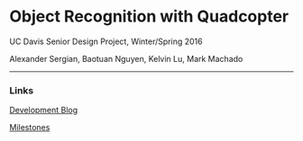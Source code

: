 Object Recognition with Quadcopter
==================================

UC Davis Senior Design Project, Winter/Spring 2016

Alexander Sergian, Baotuan Nguyen, Kelvin Lu, Mark Machado

-----

### Links

[Development Blog](https://quadcopterucd.wordpress.com)

[Milestones](https://github.com/quadsquad193/Quadcopter/milestones)
